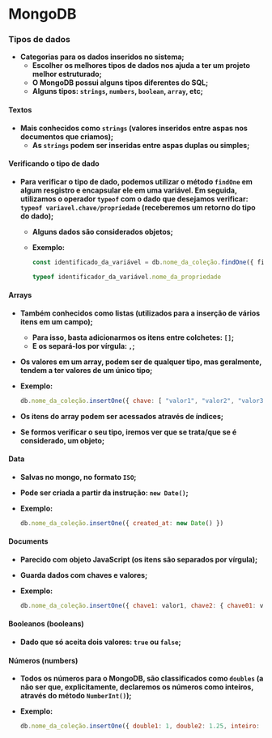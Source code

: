 # MongoDB



### Tipos de dados

- **Categorias para os dados inseridos no sistema;**
  - **Escolher os melhores tipos de dados nos ajuda a ter um projeto melhor estruturado;**
  - **O MongoDB possui alguns tipos diferentes do SQL;**
  - **Alguns tipos: `strings`, `numbers`, `boolean`, `array`, etc;**



#### Textos

- **Mais conhecidos como `strings` (valores inseridos entre aspas nos documentos que criamos);**
  - **As `strings` podem ser inseridas entre aspas duplas ou simples;**



#### Verificando o tipo de dado

- **Para verificar o tipo de dado, podemos utilizar o método `findOne` em algum resgistro e encapsular ele em uma variável. Em seguida, utilizamos o operador `typeof` com o dado que desejamos verificar: `typeof variavel.chave/propriedade` (receberemos um retorno do tipo do dado);**

  - **Alguns dados são considerados objetos;**

  - **Exemplo:**

    ```javascript
    const identificado_da_variável = db.nome_da_coleção.findOne({ filtro })
    
    typeof identificador_da_variável.nome_da_propriedade
    ```



#### Arrays

- **Também conhecidos como listas (utilizados para a inserção de vários itens em um campo);**

  - **Para isso, basta adicionarmos os itens entre colchetes: `[]`;**
  - **E os separá-los por vírgula: `,`;**

- **Os valores em um array, podem ser de qualquer tipo, mas geralmente, tendem a ter valores de um único tipo;**

- **Exemplo:**

  ```javascript
  db.nome_da_coleção.insertOne({ chave: [ "valor1", "valor2", "valor3", ... ] })
  ```

- **Os itens do array podem ser acessados através de índices;**

- **Se formos verificar o seu tipo, iremos ver que se trata/que se é considerado, um objeto;**



#### Data

- **Salvas no mongo, no formato `ISO`;**

- **Pode ser criada a partir da instrução: `new Date()`;**

- **Exemplo:**

  ```javascript
  db.nome_da_coleção.insertOne({ created_at: new Date() })
  ```



#### Documents

- **Parecido com objeto JavaScript (os itens são separados por vírgula);**

- **Guarda dados com chaves e valores;**

- **Exemplo:**

  ```javascript
  db.nome_da_coleção.insertOne({ chave1: valor1, chave2: { chave01: valor01, chave02: valor02, ...} })
  ```

  

#### Booleanos (booleans)

- **Dado que só aceita dois valores: `true` ou `false`;**



#### Números (numbers)

- **Todos os números para o MongoDB, são classificados como `doubles` (a não ser que, explicitamente, declaremos os números como inteiros, através do método `NumberInt()`);**

- **Exemplo:**

  ```javascript
  db.nome_da_coleção.insertOne({ double1: 1, double2: 1.25, inteiro: NumberInt("2") })
  ```










